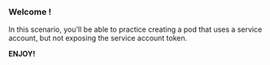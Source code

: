 
<br>

### Welcome !

In this scenario, you'll be able to practice creating a pod that uses a service account, but not exposing the service account token.

**ENJOY!**

